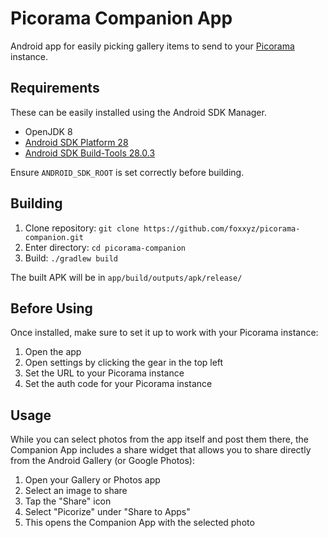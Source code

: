 Picorama Companion App
======================

Android app for easily picking gallery items to send to your [Picorama](https://github.com/foxxyz/picorama) instance.

Requirements
------------

These can be easily installed using the Android SDK Manager.

 * OpenJDK 8
 * [Android SDK Platform 28](https://developer.android.com/studio/install)
 * [Android SDK Build-Tools 28.0.3](https://developer.android.com/studio/install)

Ensure `ANDROID_SDK_ROOT` is set correctly before building.

Building
--------

 1. Clone repository: `git clone https://github.com/foxxyz/picorama-companion.git`
 2. Enter directory: `cd picorama-companion`
 3. Build: `./gradlew build`
 
 The built APK will be in `app/build/outputs/apk/release/`

Before Using
------------

Once installed, make sure to set it up to work with your Picorama instance:

 1. Open the app
 2. Open settings by clicking the gear in the top left
 3. Set the URL to your Picorama instance
 4. Set the auth code for your Picorama instance

Usage
-----

While you can select photos from the app itself and post them there, the Companion App includes a share widget that allows you to share directly from the Android Gallery (or Google Photos):

 1. Open your Gallery or Photos app
 2. Select an image to share
 3. Tap the "Share" icon
 4. Select "Picorize" under "Share to Apps"
 5. This opens the Companion App with the selected photo
